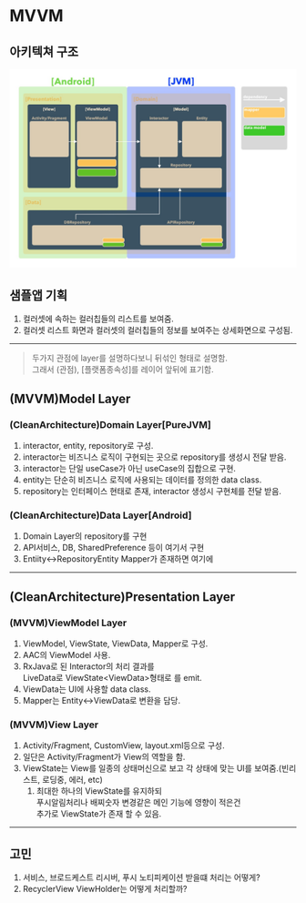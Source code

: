 # MVVM


## 아키텍쳐 구조

![architecture](readme_assets/architecture.jpg)

## 샘플앱 기획

1. 컬러셋에 속하는 컬러칩들의 리스트를 보여줌.  
1. 컬러셋 리스트 화면과 컬러셋의 컬러칩들의 정보를 보여주는 상세화면으로 구성됨.

---

> 두가지 관점에 layer를 설명하다보니 뒤섞인 형태로 설명함.  
> 그래서 (관점), [플랫폼종속성]를 레이어 앞뒤에 표기함.

## (MVVM)Model Layer

### (CleanArchitecture)Domain Layer[PureJVM]

1. interactor, entity, repository로 구성.
1. interactor는 비즈니스 로직이 구현되는 곳으로 repository를 생성시 전달 받음.
1. interactor는 단일 useCase가 아닌 useCase의 집합으로 구현.
1. entity는 단순히 비즈니스 로직에 사용되는 데이터를 정의한 data class.
1. repository는 인터페이스 현태로 존재, interactor 생성시 구현체를 전달 받음.

### (CleanArchitecture)Data Layer[Android]

1. Domain Layer의 repository를 구현
1. API서비스, DB, SharedPreference 등이 여기서 구현
1. Entiity<->RepositoryEntity Mapper가 존재하면 여기에

---

## (CleanArchitecture)Presentation Layer

### (MVVM)ViewModel Layer

1. ViewModel, ViewState, ViewData, Mapper로 구성.
1. AAC의 ViewModel 사용.
1. RxJava로 된 Interactor의 처리 결과를  
   LiveData로 ViewState\<ViewData\>형태로 를 emit.
1. ViewData는 UI에 사용할 data class.
1. Mapper는 Entity<->ViewData로 변환을 담당.

### (MVVM)View Layer

1. Activity/Fragment, CustomView, layout.xml등으로 구성.
1. 일단은 Activity/Fragment가 View의 역할을 함.
1. ViewState는 View를 일종의 상태머신으로 보고 각 상태에 맞는 UI를 보여줌.(빈리스트, 로딩중, 에러, etc)
   1. 최대한 하나의 ViewState를 유지하되  
   푸시알림처리나 배찌숫자 변경같은 메인 기능에 영향이 적은건  
   추가로 ViewState가 존재 할 수 있음.

---

## 고민

1. 서비스, 브로드케스트 리시버, 푸시 노티피케이션 받을떄 처리는 어떻게?
1. RecyclerView ViewHolder는 어떻게 처리할까?